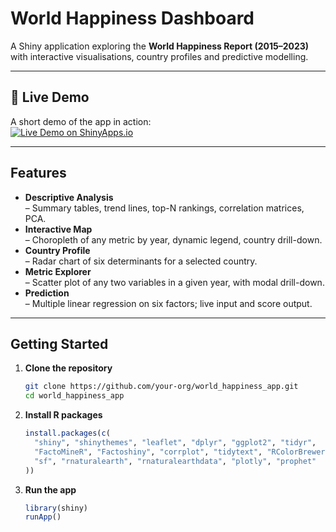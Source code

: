 # World Happiness Dashboard

A Shiny application exploring the **World Happiness Report (2015–2023)** with interactive visualisations, country profiles and predictive modelling.

---

## 🔗 Live Demo

A short demo of the app in action:  
[![Live Demo on ShinyApps.io](https://your-demo-link/demo.gif)](https://your-shinyapps-url.shinyapps.io/world_happiness_app)

---

## Features

- **Descriptive Analysis**  
  – Summary tables, trend lines, top-N rankings, correlation matrices, PCA.  
- **Interactive Map**  
  – Choropleth of any metric by year, dynamic legend, country drill-down.  
- **Country Profile**  
  – Radar chart of six determinants for a selected country.  
- **Metric Explorer**  
  – Scatter plot of any two variables in a given year, with modal drill-down.  
- **Prediction**  
  – Multiple linear regression on six factors; live input and score output.

---

## Getting Started

1. **Clone the repository**  
   ```bash
   git clone https://github.com/your-org/world_happiness_app.git
   cd world_happiness_app
   ```
2. **Install R packages**  
   ```r
   install.packages(c(
     "shiny", "shinythemes", "leaflet", "dplyr", "ggplot2", "tidyr",
     "FactoMineR", "Factoshiny", "corrplot", "tidytext", "RColorBrewer",
     "sf", "rnaturalearth", "rnaturalearthdata", "plotly", "prophet"
   ))
   ```
3. **Run the app**  
   ```r
   library(shiny)
   runApp()
   ```